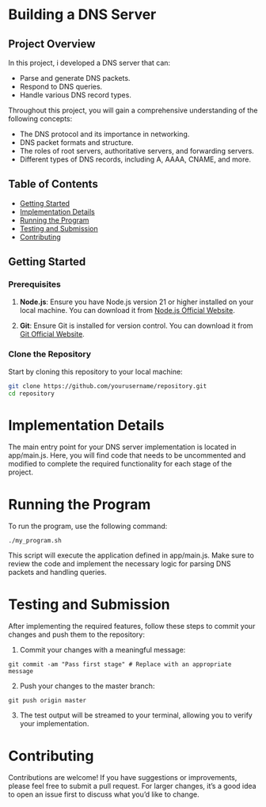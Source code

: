 # Building a DNS Server

## Project Overview

In this project, i developed a DNS server that can:
- Parse and generate DNS packets.
- Respond to DNS queries.
- Handle various DNS record types.

Throughout this project, you will gain a comprehensive understanding of the following concepts:
- The DNS protocol and its importance in networking.
- DNS packet formats and structure.
- The roles of root servers, authoritative servers, and forwarding servers.
- Different types of DNS records, including A, AAAA, CNAME, and more.


## Table of Contents

- [Getting Started](#getting-started)
- [Implementation Details](#implementation-details)
- [Running the Program](#running-the-program)
- [Testing and Submission](#testing-and-submission)
- [Contributing](#contributing)


## Getting Started

### Prerequisites

1. **Node.js**: Ensure you have Node.js version 21 or higher installed on your local machine. You can download it from [Node.js Official Website](https://nodejs.org/).

2. **Git**: Ensure Git is installed for version control. You can download it from [Git Official Website](https://git-scm.com/).

### Clone the Repository

Start by cloning this repository to your local machine:

```bash
git clone https://github.com/yourusername/repository.git
cd repository
```
# Implementation Details

The main entry point for your DNS server implementation is located in app/main.js. Here, you will find code that needs to be uncommented and modified to complete the required functionality for each stage of the project.

# Running the Program  

To run the program, use the following command:

```
./my_program.sh
```

This script will execute the application defined in app/main.js. Make sure to review the code and implement the necessary logic for parsing DNS packets and handling queries.


# Testing and Submission

After implementing the required features, follow these steps to commit your changes and push them to the repository:

1. Commit your changes with a meaningful message:

```
git commit -am "Pass first stage" # Replace with an appropriate message

```

2. Push your changes to the master branch:

```
git push origin master

```

3. The test output will be streamed to your terminal, allowing you to verify your implementation.

# Contributing

Contributions are welcome! If you have suggestions or improvements, please feel free to submit a pull request. For larger changes, it’s a good idea to open an issue first to discuss what you’d like to change.